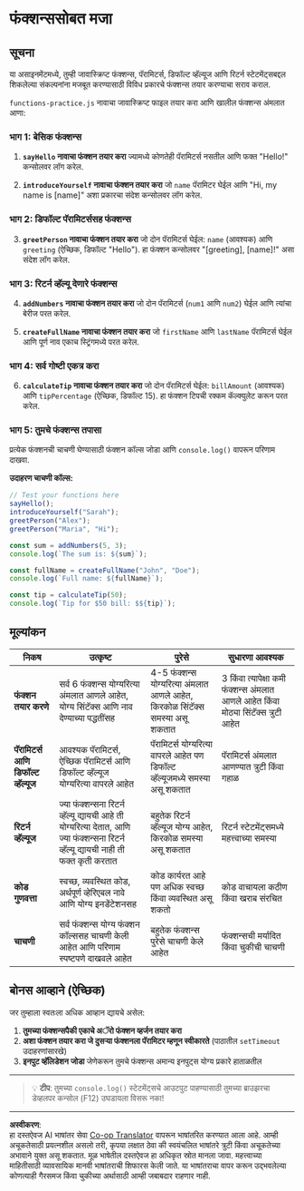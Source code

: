 <!--
CO_OP_TRANSLATOR_METADATA:
{
  "original_hash": "8328f58f4593b4671656ff8f4b2edbd9",
  "translation_date": "2025-10-22T15:48:06+00:00",
  "source_file": "2-js-basics/2-functions-methods/assignment.md",
  "language_code": "mr"
}
-->
# फंक्शन्ससोबत मजा

## सूचना

या असाइनमेंटमध्ये, तुम्ही जावास्क्रिप्ट फंक्शन्स, पॅरामिटर्स, डिफॉल्ट व्हॅल्यूज आणि रिटर्न स्टेटमेंट्सबद्दल शिकलेल्या संकल्पनांना मजबूत करण्यासाठी विविध प्रकारचे फंक्शन्स तयार करण्याचा सराव कराल.

`functions-practice.js` नावाचा जावास्क्रिप्ट फाइल तयार करा आणि खालील फंक्शन्स अंमलात आणा:

### भाग 1: बेसिक फंक्शन्स
1. **`sayHello` नावाचा फंक्शन तयार करा** ज्यामध्ये कोणतेही पॅरामिटर्स नसतील आणि फक्त "Hello!" कन्सोलवर लॉग करेल.

2. **`introduceYourself` नावाचा फंक्शन तयार करा** जो `name` पॅरामिटर घेईल आणि "Hi, my name is [name]" अशा प्रकारचा संदेश कन्सोलवर लॉग करेल.

### भाग 2: डिफॉल्ट पॅरामिटर्ससह फंक्शन्स
3. **`greetPerson` नावाचा फंक्शन तयार करा** जो दोन पॅरामिटर्स घेईल: `name` (आवश्यक) आणि `greeting` (ऐच्छिक, डिफॉल्ट "Hello"). हा फंक्शन कन्सोलवर "[greeting], [name]!" असा संदेश लॉग करेल.

### भाग 3: रिटर्न व्हॅल्यू देणारे फंक्शन्स
4. **`addNumbers` नावाचा फंक्शन तयार करा** जो दोन पॅरामिटर्स (`num1` आणि `num2`) घेईल आणि त्यांचा बेरीज परत करेल.

5. **`createFullName` नावाचा फंक्शन तयार करा** जो `firstName` आणि `lastName` पॅरामिटर्स घेईल आणि पूर्ण नाव एकाच स्ट्रिंगमध्ये परत करेल.

### भाग 4: सर्व गोष्टी एकत्र करा
6. **`calculateTip` नावाचा फंक्शन तयार करा** जो दोन पॅरामिटर्स घेईल: `billAmount` (आवश्यक) आणि `tipPercentage` (ऐच्छिक, डिफॉल्ट 15). हा फंक्शन टिपची रक्कम कॅल्क्युलेट करून परत करेल.

### भाग 5: तुमचे फंक्शन्स तपासा
प्रत्येक फंक्शनची चाचणी घेण्यासाठी फंक्शन कॉल्स जोडा आणि `console.log()` वापरून परिणाम दाखवा.

**उदाहरण चाचणी कॉल्स:**
```javascript
// Test your functions here
sayHello();
introduceYourself("Sarah");
greetPerson("Alex");
greetPerson("Maria", "Hi");

const sum = addNumbers(5, 3);
console.log(`The sum is: ${sum}`);

const fullName = createFullName("John", "Doe");
console.log(`Full name: ${fullName}`);

const tip = calculateTip(50);
console.log(`Tip for $50 bill: $${tip}`);
```

## मूल्यांकन

| निकष | उत्कृष्ट | पुरेसे | सुधारणा आवश्यक |
| -------- | --------- | -------- | ----------------- |
| **फंक्शन तयार करणे** | सर्व 6 फंक्शन्स योग्यरित्या अंमलात आणले आहेत, योग्य सिंटॅक्स आणि नाव देण्याच्या पद्धतींसह | 4-5 फंक्शन्स योग्यरित्या अंमलात आणले आहेत, किरकोळ सिंटॅक्स समस्या असू शकतात | 3 किंवा त्यापेक्षा कमी फंक्शन्स अंमलात आणले आहेत किंवा मोठ्या सिंटॅक्स त्रुटी आहेत |
| **पॅरामिटर्स आणि डिफॉल्ट व्हॅल्यूज** | आवश्यक पॅरामिटर्स, ऐच्छिक पॅरामिटर्स आणि डिफॉल्ट व्हॅल्यूज योग्यरित्या वापरले आहेत | पॅरामिटर्स योग्यरित्या वापरले आहेत पण डिफॉल्ट व्हॅल्यूजमध्ये समस्या असू शकतात | पॅरामिटर्स अंमलात आणण्यात त्रुटी किंवा गहाळ |
| **रिटर्न व्हॅल्यूज** | ज्या फंक्शन्सना रिटर्न व्हॅल्यू द्यायची आहे ती योग्यरित्या देतात, आणि ज्या फंक्शन्सना रिटर्न व्हॅल्यू द्यायची नाही ती फक्त कृती करतात | बहुतेक रिटर्न व्हॅल्यूज योग्य आहेत, किरकोळ समस्या असू शकतात | रिटर्न स्टेटमेंट्समध्ये महत्त्वाच्या समस्या |
| **कोड गुणवत्ता** | स्वच्छ, व्यवस्थित कोड, अर्थपूर्ण व्हेरिएबल नावे आणि योग्य इनडेंटेशनसह | कोड कार्यरत आहे पण अधिक स्वच्छ किंवा व्यवस्थित असू शकतो | कोड वाचायला कठीण किंवा खराब संरचित |
| **चाचणी** | सर्व फंक्शन्स योग्य फंक्शन कॉल्ससह चाचणी केली आहेत आणि परिणाम स्पष्टपणे दाखवले आहेत | बहुतेक फंक्शन्स पुरेसे चाचणी केले आहेत | फंक्शन्सची मर्यादित किंवा चुकीची चाचणी |

## बोनस आव्हाने (ऐच्छिक)

जर तुम्हाला स्वतःला अधिक आव्हान द्यायचे असेल:

1. **तुमच्या फंक्शन्सपैकी एकाचे अॅरो फंक्शन व्हर्जन तयार करा**
2. **अशा फंक्शन तयार करा जे दुसऱ्या फंक्शनला पॅरामिटर म्हणून स्वीकारते** (पाठातील `setTimeout` उदाहरणांसारखे)
3. **इनपुट व्हॅलिडेशन जोडा** जेणेकरून तुमचे फंक्शन्स अमान्य इनपुट्स योग्य प्रकारे हाताळतील

---

> 💡 **टीप**: तुमच्या `console.log()` स्टेटमेंट्सचे आउटपुट पाहण्यासाठी तुमच्या ब्राउझरचा डेव्हलपर कन्सोल (F12) उघडायला विसरू नका!

---

**अस्वीकरण**:  
हा दस्तऐवज AI भाषांतर सेवा [Co-op Translator](https://github.com/Azure/co-op-translator) वापरून भाषांतरित करण्यात आला आहे. आम्ही अचूकतेसाठी प्रयत्नशील असलो तरी, कृपया लक्षात ठेवा की स्वयंचलित भाषांतरे त्रुटी किंवा अचूकतेच्या अभावाने युक्त असू शकतात. मूळ भाषेतील दस्तऐवज हा अधिकृत स्रोत मानला जावा. महत्त्वाच्या माहितीसाठी व्यावसायिक मानवी भाषांतराची शिफारस केली जाते. या भाषांतराचा वापर करून उद्भवलेल्या कोणत्याही गैरसमज किंवा चुकीच्या अर्थासाठी आम्ही जबाबदार राहणार नाही.